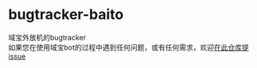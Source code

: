 # bugtracker-baito
域宝外放机的bugtracker  
如果您在使用域宝bot的过程中遇到任何问题，或有任何需求，欢迎[在此仓库提issue](https://github.com/botyubao/bugtracker-baito/issues)
